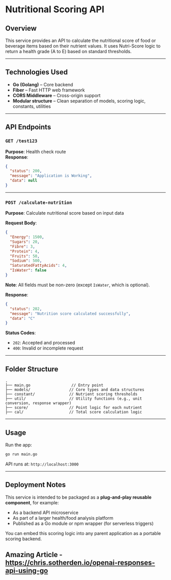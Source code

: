 # Nutritional Scoring API

## Overview

This service provides an API to calculate the nutritional score of food or beverage items based on their nutrient values. It uses Nutri-Score logic to return a health grade (A to E) based on standard thresholds.

---

## Technologies Used

- **Go (Golang)** – Core backend
- **Fiber** – Fast HTTP web framework
- **CORS Middleware** – Cross-origin support
- **Modular structure** – Clean separation of models, scoring logic, constants, utilities

---

## API Endpoints

### `GET /test123`

**Purpose**: Health check route  
**Response**:
```json
{
  "status": 200,
  "message": "Application is Working",
  "data": null
}
````

---

### `POST /calculate-nutrition`

**Purpose**: Calculate nutritional score based on input data

**Request Body**:

```json
{
  "Energy": 1500,
  "Sugars": 20,
  "Fibre": 3,
  "Protein": 4,
  "Fruits": 50,
  "Sodium": 500,
  "SaturatedFattyAcids": 4,
  "IsWater": false
}
```

**Note**: All fields must be non-zero (except `IsWater`, which is optional).

**Response**:

```json
{
  "status": 202,
  "message": "Nutrition score calculated successfully",
  "data": "C"
}
```

**Status Codes**:

* `202`: Accepted and processed
* `400`: Invalid or incomplete request

---

## Folder Structure

```
.
├── main.go                  // Entry point
├── models/                 // Core types and data structures
├── constant/               // Nutrient scoring thresholds
├── util/                   // Utility functions (e.g., unit conversion, response wrapper)
├── score/                  // Point logic for each nutrient
├── cal/                    // Total score calculation logic
```

---

## Usage

Run the app:

```bash
go run main.go
```

API runs at: `http://localhost:3000`

---

## Deployment Notes

This service is intended to be packaged as a **plug-and-play reusable component**, for example:

* As a backend API microservice
* As part of a larger health/food analysis platform
* Published as a Go module or npm wrapper (for serverless triggers)

You can embed this scoring logic into any parent application as a portable scoring backend.

Amazing Article - https://chris.sotherden.io/openai-responses-api-using-go
---